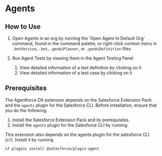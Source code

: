 # Agents

## How to Use

1. Open Agents in an org by running the 'Open Agent In Default Org' command, found in the command palette, or right-click context menu in `.botVersion`, `.bot`, `.genAiPlanner`, or `.genAiDefinition` files

2. Run Agent Tests by viewing them in the Agent Testing Panel
   1. View detailed information of a test definition by clicking on it
   2. View detailed information of a test case by clicking on it

## Prerequisites
The Agentforce DX extension depends on the Salesforce Extension Pack and the `agents` plugin for the Salesforce CLI. Before installation, ensure that you do the following.

1. Install the Salesforce Extension Pack and its prerequisites.
2. Install the `agents` plugin for the Salesforce CLI by running.

This extension also depends on the agents plugin for the salesforce CLI (`sf`). Install it by running

```bash
sf plugins install @salesforce/plugin-agent
```
